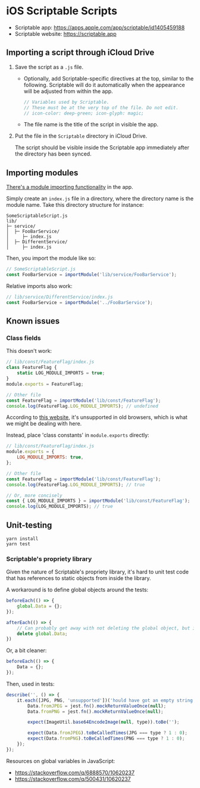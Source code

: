 # iOS Scriptable Scripts

- Scriptable app: <https://apps.apple.com/app/scriptable/id1405459188>
- Scriptable website: <https://scriptable.app>

## Importing a script through iCloud Drive

1. Save the script as a `.js` file.

   - Optionally, add Scriptable-specific directives at the top, similar to the
     following. Scriptable will do it automatically when the appearance will be
     adjusted from within the app.

     ```JavaScript
     // Variables used by Scriptable.
     // These must be at the very top of the file. Do not edit.
     // icon-color: deep-green; icon-glyph: magic;
     ```

   - The file name is the title of the script in visible the app.

1. Put the file in the `Scriptable` directory in iCloud Drive.

   The script should be visible inside the Scriptable app immediately after
   the directory has been synced.

## Importing modules

[There's a module importing functionality](https://docs.scriptable.app/module)
in the app.

Simply create an `index.js` file in a directory, where the directory name is
the module name. Take this directory structure for instance:

```text
SomeScriptableScript.js
lib/
├─ service/
│  ├─ FooBarService/
│     ├─ index.js
│  ├─ DifferentService/
│     ├─ index.js
```

Then, you import the module like so:

```javascript
// SomeScriptableScript.js
const FooBarService = importModule('lib/service/FooBarService');
```

Relative imports also work:

```javascript
// lib/service/DifferentService/index.js
const FooBarService = importModule('../FooBarService');
```

## Known issues

### Class fields

This doesn't work:

```javascript
// lib/const/FeatureFlag/index.js
class FeatureFlag {
    static LOG_MODULE_IMPORTS = true;
}
module.exports = FeatureFlag;

// Other file
const FeatureFlag = importModule('lib/const/FeatureFlag');
console.log(FeatureFlag.LOG_MODULE_IMPORTS); // undefined
```

According to [this website](https://javascript.info/class#class-fields), it's
unsupported in old browsers, which is what we might be dealing with here.

Instead, place 'class constants' in `module.exports` directly:

```javascript
// lib/const/FeatureFlag/index.js
module.exports = {
    LOG_MODULE_IMPORTS: true,
};

// Other file
const FeatureFlag = importModule('lib/const/FeatureFlag');
console.log(FeatureFlag.LOG_MODULE_IMPORTS); // true

// Or, more concisely
const { LOG_MODULE_IMPORTS } = importModule('lib/const/FeatureFlag');
console.log(LOG_MODULE_IMPORTS); // true
```

## Unit-testing

```console
yarn install
yarn test
```

### Scriptable's propriety library

Given the nature of Scriptable's propriety library, it's hard to unit test code
that has references to static objects from inside the library.

A workaround is to define global objects around the tests:

<!-- markdownlint-disable MD010 -->

```javascript
beforeEach(() => {
	global.Data = {};
});

afterEach(() => {
	// Can probably get away with not deleting the global object, but it's here just to be safe.
	delete global.Data;
})
```

Or, a bit cleaner:

```javascript
beforeEach(() => {
	Data = {};
});
```

Then, used in tests:

```javascript
describe('', () => {
	it.each([JPG, PNG, 'unsupported'])('hould have got an empty string when base64 encoding fails', (type) => {
		Data.fromJPEG = jest.fn().mockReturnValueOnce(null);
		Data.fromPNG = jest.fn().mockReturnValueOnce(null);

		expect(ImageUtil.base64EncodeImage(null, type)).toBe('');

		expect(Data.fromJPEG).toBeCalledTimes(JPG === type ? 1 : 0);
		expect(Data.fromPNG).toBeCalledTimes(PNG === type ? 1 : 0);
	});
});
```

Resources on global variables in JavaScript:

- <https://stackoverflow.com/q/6888570/10620237>
- <https://stackoverflow.com/q/500431/10620237>
